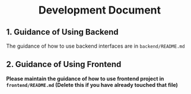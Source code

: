 <center><h1>Development Document</h1></center>

## 1. Guidance of Using Backend

The guidance of how to use backend interfaces are in `backend/README.md`

## 2. Guidance of Using Frontend

**Please maintain the guidance of how to use frontend project in `frontend/README.md` (Delete this if you have already touched that file)**
